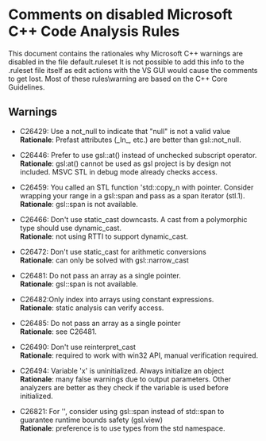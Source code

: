 ﻿# Comments on disabled Microsoft C++ Code Analysis Rules

This document contains the rationales why Microsoft
C++ warnings are disabled in the file default.ruleset
It is not possible to add this info to the .ruleset file itself as edit actions
with the VS GUI would cause the comments to get lost.
Most of these rules\warning are based on the C++ Core Guidelines.

## Warnings

- C26429: Use a not_null to indicate that "null" is not a valid value  
**Rationale**: Prefast attributes (\_In_, etc.) are better than gsl::not_null.

- C26446: Prefer to use gsl::at() instead of unchecked subscript operator.  
**Rationale**: gsl:at() cannot be used as gsl project is by design not included. MSVC STL in debug mode already checks access.

- C26459: You called an STL function 'std::copy_n with pointer. Consider wrapping your range in a gsl::span and pass as a span iterator (stl.1).
**Rationale**: gsl::span is not available.

- C26466: Don't use static_cast downcasts. A cast from a polymorphic type should use dynamic_cast.  
**Rationale**: not using RTTI to support dynamic_cast.

- C26472: Don't use static_cast for arithmetic conversions  
**Rationale**: can only be solved with gsl::narrow_cast

- C26481: Do not pass an array as a single pointer.  
**Rationale**: gsl::span is not available.

- C26482:Only index into arrays using constant expressions.  
**Rationale**: static analysis can verify access.

- C26485: Do not pass an array as a single pointer  
**Rationale**: see C26481.

- C26490: Don't use reinterpret_cast  
**Rationale**: required to work with win32 API, manual verification required.

- C26494: Variable 'x' is uninitialized. Always initialize an object  
**Rationale**: many false warnings due to output parameters. Other analyzers are better
as they check if the variable is used before initialized.

- C26821: For '', consider using gsl::span instead of std::span to guarantee runtime bounds safety (gsl.view)  
**Rationale**: preference is to use types from the std namespace.
